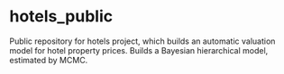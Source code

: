 # hotels_public
Public repository for hotels project, which builds an automatic valuation model for hotel property prices. Builds a Bayesian hierarchical model, estimated by MCMC.
